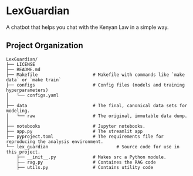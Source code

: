 LexGuardian
==============================

A chatbot that helps you chat with the Kenyan Law in a simple way.

Project Organization
------------

```
LexGuardian/
├── LICENSE
├── README.md
├── Makefile                     # Makefile with commands like `make data` or `make train`
├── configs                      # Config files (models and training hyperparameters)
│   └── configs.yaml
│
├── data                         # The final, canonical data sets for modeling.
│   └── raw                      # The original, immutable data dump.
│
├── notebooks                    # Jupyter notebooks.
├── app.py                       # The streamlit app
├── pyproject.toml               # The requirements file for reproducing the analysis environment.
└── lex_guardian                          # Source code for use in this project.
    ├── __init__.py              # Makes src a Python module.
    ├── rag.py                   # Containes the RAG code
    ├── utils.py                 # Contains utility code
```
